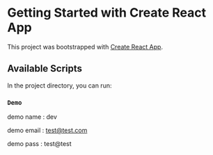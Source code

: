 # Getting Started with Create React App

This project was bootstrapped with [Create React App](https://github.com/facebook/create-react-app).

## Available Scripts

In the project directory, you can run:

### `Demo`
demo name : dev

demo email : test@test.com

demo pass : test@test


